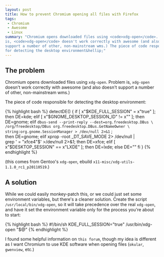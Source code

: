 ```yaml
---
layout: post
title: How to prevent Chromium opening all files with Firefox
tags:
 - Chromium
 - Awesome
 - Linux
summary: "Chromium opens downloaded files using <code>xdg-open</code>.  Problem
is, <code>xdg-open</code> doesn't work correctly with awesome (and also doesn't
support a number of other, non-mainstream wms.) The piece of code responsible
for detecting the desktop environment&hellip;"
---
```



The problem
-----------

Chromium opens downloaded files using `xdg-open`.  Problem is, `xdg-open`
doesn't work correctly with awesome (and also doesn't support a number of
other, non-mainstream wms.)

The piece of code responsible for detecting the desktop environment:

{% highlight bash %}
detectDE()
{
    if [ x"$KDE_FULL_SESSION" = x"true" ]; then DE=kde;
    elif [ x"$GNOME_DESKTOP_SESSION_ID" != x"" ]; then DE=gnome;
    elif `dbus-send --print-reply --dest=org.freedesktop.DBus \
        /org/freedesktop/DBus org.freedesktop.DBus.GetNameOwner \
        string:org.gnome.SessionManager > /dev/null 2>&1` ; \
        then DE=gnome;
    elif xprop -root _DT_SAVE_MODE 2> /dev/null | \
        grep ' = \"xfce4\"$' >/dev/null 2>&1; then DE=xfce;
    elif [ x"$DESKTOP_SESSION" == x"LXDE" ]; then DE=lxde;
    else DE=""
    fi
}
{% endhighlight %}

(this comes from Gentoo's `xdg-open`, ebuild
`x11-misc/xdg-utils-1.1.0_rc1_p20110519`.)


A solution
----------

While we could easily monkey-patch this, or we could just set some environment
variables, but there's a cleaner solution. Create the script
`/usr/local/bin/xdg-open`, so it will take precedence over the real `xdg-open`,
and have it set the environment variable only for the process you're about to
start:

{% highlight bash %}
#!/bin/sh
KDE_FULL_SESSION="true" /usr/bin/xdg-open "$@"
{% endhighlight %}

I found some helpful information on `this forum`, though my idea is different
as I want Chromium to use KDE software when opening files (`okular`,
`gwenview`, etc.)
